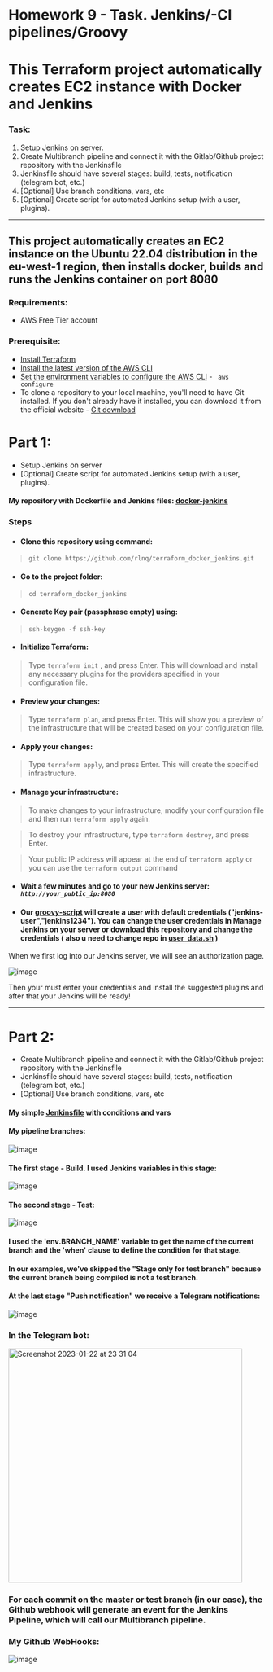 # Homework 9 - Task. Jenkins/-CI pipelines/Groovy
# This Terraform project automatically creates EC2 instance with Docker and Jenkins

### Task:
1. Setup Jenkins on server.
2. Create Multibranch pipeline and connect it with the Gitlab/Github project repository with the Jenkinsfile
3. Jenkinsfile should have several stages: build, tests, notification (telegram bot, etc.)
4. [Optional] Use branch conditions, vars, etc
5. [Optional] Create script for automated Jenkins setup (with a user, plugins).

--------------------------------------------------------

## This project automatically creates an EC2 instance on the Ubuntu 22.04 distribution in the eu-west-1 region, then installs docker, builds and runs the Jenkins container on port 8080 

### Requirements:
* AWS Free Tier account 

### Prerequisite:
* [Install Terraform](https://developer.hashicorp.com/terraform/downloads?product_intent=terraform)
* [Install the latest version of the AWS CLI](https://docs.aws.amazon.com/cli/latest/userguide/getting-started-install.html)
* [Set the environment variables to configure the AWS CLI](https://docs.aws.amazon.com/cli/latest/userguide/cli-configure-envvars.html) - <code> aws configure </code>
* To clone a repository to your local machine, you'll need to have Git installed. If you don't already have it installed, you can download it from the official website - [Git download](https://git-scm.com/downloads)

# Part 1: 
* Setup Jenkins on server
* [Optional] Create script for automated Jenkins setup (with a user, plugins).

#### My repository with Dockerfile and Jenkins files: [docker-jenkins](https://github.com/rlnq/docker-jenkins)

### Steps

* #### Clone this repository using command:

> `git clone https://github.com/rlnq/terraform_docker_jenkins.git`

* #### Go to the project folder: 

> `cd terraform_docker_jenkins`

* #### Generate Key pair (passphrase empty) using: 

> `ssh-keygen -f ssh-key`


* #### Initialize Terraform:

 > Type `terraform init` , and press Enter. This will download and install any necessary plugins for the providers specified in your configuration file.
 
* #### Preview your changes:

> Type `terraform plan`, and press Enter. This will show you a preview of the infrastructure that will be created based on your configuration file.

* #### Apply your changes:

> Type `terraform apply`, and press Enter. This will create the specified infrastructure.

* #### Manage your infrastructure:

> To make changes to your infrastructure, modify your configuration file and then run `terraform apply` again.

> To destroy your infrastructure, type `terraform destroy`, and press Enter.

> Your public IP address will appear at the end of `terraform apply` or you can use the `terraform output` command

* #### Wait a few minutes and go to your new Jenkins server: *`http://your_public_ip:8080`*

* #### Our [groovy-script](https://github.com/rlnq/docker-jenkins/blob/main/jenkins-home/init.groovy.d/startup.groovy) will create a user with default credentials ("jenkins-user","jenkins1234"). You can change the user credentials in Manage Jenkins on your server or download this repository and change the credentials ( also u need to change repo in [user_data.sh](https://github.com/rlnq/terraform_docker_jenkins/blob/main/user_data.sh) )

When we first log into our Jenkins server, we will see an authorization page.

![image](https://user-images.githubusercontent.com/117667360/213868683-1a5f4fc3-9a99-49eb-af33-404be77cd657.png)

Then your must enter your credentials and install the suggested plugins and after that your Jenkins will be ready!

-----------------------------------------------------------------------------

# Part 2:
* Create Multibranch pipeline and connect it with the Gitlab/Github project repository with the Jenkinsfile
* Jenkinsfile should have several stages: build, tests, notification (telegram bot, etc.)
* [Optional] Use branch conditions, vars, etc

#### My simple [Jenkinsfile](https://github.com/rlnq/terraform_docker_jenkins/blob/main/Jenkinsfile) with conditions and vars 

#### My pipeline branches: 

![image](https://user-images.githubusercontent.com/117667360/213890494-4f3ae25b-3a9b-444b-8146-24c812e5fed3.png)

#### The first stage - Build. I used Jenkins variables in this stage:

![image](https://user-images.githubusercontent.com/117667360/213890566-d21987fd-2901-4b14-9cd5-d6146fccd2a0.png)

#### The second stage - Test:

![image](https://user-images.githubusercontent.com/117667360/213890626-945a5323-8999-4e47-826d-bdc9f2dc1643.png)

#### I used the 'env.BRANCH_NAME' variable to get the name of the current branch and the 'when' clause to define the condition for that stage.
#### In our examples, we've skipped the "Stage only for test branch" because the current branch being compiled is not a test branch.
#### At the last stage "Push notification" we receive a Telegram notifications:

![image](https://user-images.githubusercontent.com/117667360/213890694-c44ef58f-6177-4132-880c-2c0504273c7c.png)

### In the Telegram bot:

<img width="460" alt="Screenshot 2023-01-22 at 23 31 04" src="https://user-images.githubusercontent.com/117667360/213941521-04e08ea0-7edb-40b9-8a0b-156454b3eac7.png">

### For each commit on the master or test branch (in our case), the Github webhook will generate an event for the Jenkins Pipeline, which will call our Multibranch pipeline.
### My Github WebHooks:

![image](https://user-images.githubusercontent.com/117667360/213942284-889d2d02-35a7-45f7-94cc-ee1a00821649.png)
